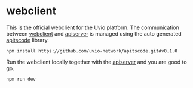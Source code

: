 # webclient

This is the official webclient for the Uvio platform. The communication between
[webclient] and [apiserver] is managed using the auto generated [apitscode]
library.

```
npm install https://github.com/uvio-network/apitscode.git#v0.1.0
```

Run the webclient locally together with the [apiserver] and you are good to go.

```
npm run dev
```



[apiserver]: https://github.com/uvio-network/apiserver
[apitscode]: https://github.com/uvio-network/apitscode
[webclient]: https://github.com/uvio-network/webclient
